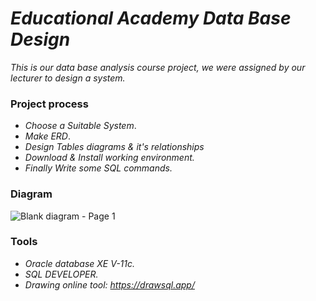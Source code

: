 # _Educational Academy Data Base Design_

_This is our data base analysis course project, we were assigned by our lecturer to design a system._
### Project process

-  _Choose a Suitable System_.
-  _Make ERD_.
- _Design Tables diagrams & it's relationships_
- _Download & Install working environment._
- _Finally Write some SQL commands._

### Diagram

![Blank diagram - Page 1](https://user-images.githubusercontent.com/47748059/121253355-4d7d0800-c8a9-11eb-8a94-7e0ebdc615c1.png)

### Tools

- _Oracle database XE V-11c._
- _SQL DEVELOPER._
- _Drawing online tool: https://drawsql.app/_
